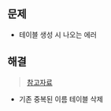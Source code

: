 ## 문제 
- 테이블 생성 시 나오는 에러

## 해결
> [참고자료](https://velog.io/@wlgusdl4116/%EC%98%A4%EB%9D%BC%ED%81%B4-%EC%98%A4%EB%A5%98-ORA-00955-name-is-already-used-by-an-existing-object)
- 기존 중복된 이름 테이블 삭제
